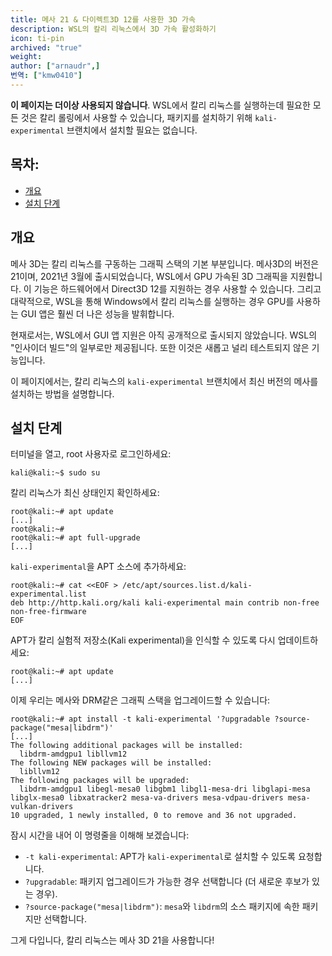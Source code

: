 ```yaml
---
title: 메사 21 & 다이렉트3D 12를 사용한 3D 가속
description: WSL의 칼리 리눅스에서 3D 가속 활성화하기
icon: ti-pin
archived: "true"
weight:
author: ["arnaudr",]
번역: ["kmw0410"]
---
```


**이 페이지는 더이상 사용되지 않습니다**. WSL에서 칼리 리눅스를 실행하는데 필요한 모든 것은 칼리 롤링에서 사용할 수 있습니다, 패키지를 설치하기 위해 `kali-experimental` 브랜치에서 설치할 필요는 없습니다.

## 목차:

- [개요](#개요)
- [설치 단계](#설치-단계)

## 개요

메사 3D는 칼리 리눅스를 구동하는 그래픽 스택의 기본 부분입니다. 메사3D의 버전은 21이며, 2021년 3월에 출시되었습니다, WSL에서 GPU 가속된 3D 그래픽을 지원합니다. 이 기능은 하드웨어에서 Direct3D 12를 지원하는 경우 사용할 수 있습니다. 그리고 대략적으로, WSL을 통해 Windows에서 칼리 리눅스를 실행하는 경우 GPU를 사용하는 GUI 앱은 훨씬 더 나은 성능을 발휘합니다.

현재로서는, WSL에서 GUI 앱 지원은 아직 공개적으로 출시되지 않았습니다. WSL의 "인사이더 빌드"의 일부로만 제공됩니다. 또한 이것은 새롭고 널리 테스트되지 않은 기능입니다.

이 페이지에서는, 칼리 리눅스의 `kali-experimental` 브랜치에서 최신 버전의 메사를 설치하는 방법을 설명합니다.

## 설치 단계

터미널을 열고, root 사용자로 로그인하세요:

```console
kali@kali:~$ sudo su
```

칼리 리눅스가 최신 상태인지 확인하세요:

```console
root@kali:~# apt update
[...]
root@kali:~#
root@kali:~# apt full-upgrade
[...]
```

`kali-experimental`을 APT 소스에 추가하세요:

```console
root@kali:~# cat <<EOF > /etc/apt/sources.list.d/kali-experimental.list
deb http://http.kali.org/kali kali-experimental main contrib non-free non-free-firmware
EOF
```

APT가 칼리 실험적 저장소(Kali experimental)을 인식할 수 있도록 다시 업데이트하세요:

```console
root@kali:~# apt update
[...]
```

이제 우리는 메사와 DRM같은 그래픽 스택을 업그레이드할 수 있습니다:

```console
root@kali:~# apt install -t kali-experimental '?upgradable ?source-package("mesa|libdrm")'
[...]
The following additional packages will be installed:
  libdrm-amdgpu1 libllvm12
The following NEW packages will be installed:
  libllvm12
The following packages will be upgraded:
  libdrm-amdgpu1 libegl-mesa0 libgbm1 libgl1-mesa-dri libglapi-mesa libglx-mesa0 libxatracker2 mesa-va-drivers mesa-vdpau-drivers mesa-vulkan-drivers
10 upgraded, 1 newly installed, 0 to remove and 36 not upgraded.
```

잠시 시간을 내어 이 명령줄을 이해해 보겠습니다:
- `-t kali-experimental`: APT가 `kali-experimental`로 설치할 수 있도록 요청합니다.
- `?upgradable`: 패키지 업그레이드가 가능한 경우 선택합니다 (더 새로운 후보가 있는 경우).
- `?source-package("mesa|libdrm")`: `mesa`와 `libdrm`의 소스 패키지에 속한 패키지만 선택합니다.

그게 다입니다, 칼리 리눅스는 메사 3D 21을 사용합니다!